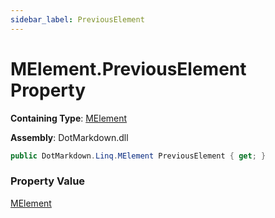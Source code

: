 ```yaml
---
sidebar_label: PreviousElement
---
```


# MElement\.PreviousElement Property

**Containing Type**: [MElement](../index.md)

**Assembly**: DotMarkdown\.dll

```csharp
public DotMarkdown.Linq.MElement PreviousElement { get; }
```

### Property Value

[MElement](../index.md)

